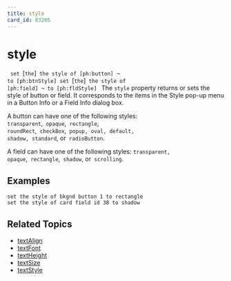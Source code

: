 ```yaml
---
title: style
card_id: 83265
---
```


# style

<code> set </code>[<code>the</code>]<code> the style of [ph:button] ¬     to [ph:btnStyle] set </code>[<code>the</code>]<code> the style of [ph:field] ¬     to [ph:fldStyle] </code> The <code>style</code> property returns or sets the style of button or field. It corresponds to the items in the Style pop-up menu in a Button Info or a Field Info dialog box. 

 A button can have one of the following styles:<code> transparent</code>,<code> opaque</code>,<code> rectangle</code>,<code> roundRect</code>,<code> checkBox</code>,<code> popup, oval, default, shadow, standard</code>, or<code> radioButton</code>.

A field can have one of the following styles: <code>transparent, opaque</code>,<code> rectangle</code>,<code> shadow</code>,<code></code> or<code> scrolling</code>. 


## Examples

```
set the style of bkgnd button 1 to rectangle
set the style of card field id 38 to shadow
```

## Related Topics

* [textAlign](/HyperTalkReference/properties/textAlign)
* [textFont](/HyperTalkReference/properties/textFont)
* [textHeight](/HyperTalkReference/properties/textHeight)
* [textSize](/HyperTalkReference/properties/textSize)
* [textStyle](/HyperTalkReference/properties/textStyle)
